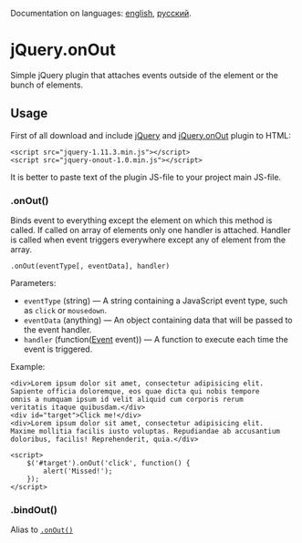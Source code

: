 Documentation on languages: [english](README.md), [русский](README-RU.md).

# jQuery.onOut

Simple jQuery plugin that attaches events outside of the element or the bunch of elements.

## Usage

First of all download and include [jQuery](http://jquery.com/download/) and [jQuery.onOut](jquery-onout-1.0.min.js) plugin to HTML:

	<script src="jquery-1.11.3.min.js"></script>
	<script src="jquery-onout-1.0.min.js"></script>

It is better to paste text of the plugin JS-file to your project main JS-file.

### .onOut()

Binds event to everything except the element on which this method is called. 
If called on array of elements only one handler is attached. Handler is called when event triggers everywhere except any of element from the array.

	.onOut(eventType[, eventData], handler)

Parameters:
* `eventType` (string) — A string containing a JavaScript event type, such as `click` or `mousedown`.
* `eventData` (anything) — An object containing data that will be passed to the event handler.
* `handler` (function([Event](http://api.jquery.com/Types/#Event) event)) — A function to execute each time the event is triggered.

Example:

	<div>Lorem ipsum dolor sit amet, consectetur adipisicing elit. 
	Sapiente officia doloremque, eos quae dicta qui nobis tempore 
	omnis a numquam ipsum id velit aliquid cum corporis rerum 
	veritatis itaque quibusdam.</div>
	<div id="target">Click me!</div>
	<div>Lorem ipsum dolor sit amet, consectetur adipisicing elit. 
	Maxime mollitia facilis iusto voluptas. Repudiandae ab accusantium 
	doloribus, facilis! Reprehenderit, quia.</div>

	<script>
		$('#target').onOut('click', function() {
			alert('Missed!');
		});
	</script>

### .bindOut()

Alias to [`.onOut()`](#onout)